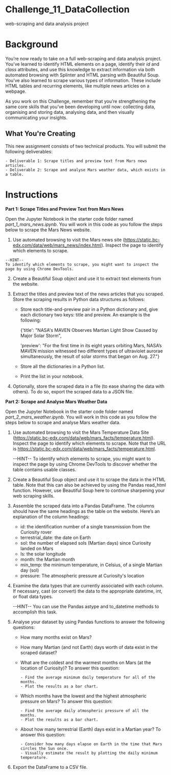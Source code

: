 # Challenge_11_DataCollection
web-scraping and data analysis project 

# Background

You’re now ready to take on a full web-scraping and data analysis project. You’ve learned to identify HTML elements on a page, identify their *id* and *class* attributes, and use this knowledge to extract information via both automated browsing with Splinter and HTML parsing with Beautiful Soup. You’ve also learned to scrape various types of information. These include HTML tables and recurring elements, like multiple news articles on a webpage.

As you work on this Challenge, remember that you’re strengthening the same core skills that you’ve been developing until now: collecting data, organising and storing data, analysing data, and then visually communicating your insights.

**What You're Creating**
--------------------------
This new assignment consists of two technical products. You will submit the following deliverables:

    - Deliverable 1: Scrape titles and preview text from Mars news articles.
    - Deliverable 2: Scrape and analyse Mars weather data, which exists in a table.


# Instructions

**Part 1: Scrape Titles and Preview Text from Mars News**

Open the Jupyter Notebook in the starter code folder named *part_1_mars_news.ipynb*. You will work in this code as you follow the steps below to scrape the Mars News website.

  1. Use automated browsing to visit the Mars news site (https://static.bc-edx.com/data/web/mars_news/index.html). Inspect the page to identify which elements to scrape.

    --HINT--
    To identify which elements to scrape, you might want to inspect the page by using Chrome DevTools.

  2. Create a Beautiful Soup object and use it to extract text elements from the website.
  3. Extract the titles and preview text of the news articles that you scraped. Store the scraping results in Python data structures as follows:
       - Store each title-and-preview pair in a Python dictionary and, give each dictionary two keys: title and preview. An example is the following:

           {'title': "NASA's MAVEN Observes Martian Light Show Caused by Major Solar Storm",
         
           'preview': "For the first time in its eight years orbiting Mars, NASA’s MAVEN mission witnessed two different types of ultraviolet aurorae simultaneously, the result of solar storms that began on Aug. 27."}

        - Store all the dictionaries in a Python list.
        - Print the list in your notebook.

  4. Optionally, store the scraped data in a file (to ease sharing the data with others). To do so, export the scraped data to a JSON file.

**Part 2: Scrape and Analyse Mars Weather Data**

Open the Jupyter Notebook in the starter code folder named *part_2_mars_weather.ipynb*. You will work in this code as you follow the steps below to scrape and analyse Mars weather data.

  1. Use automated browsing to visit the Mars Temperature Data Site (https://static.bc-edx.com/data/web/mars_facts/temperature.html). Inspect the page to identify which elements to scrape. Note that the URL is https://static.bc-edx.com/data/web/mars_facts/temperature.html.

      --HINT--
      To identify which elements to scrape, you might want to inspect the page by using Chrome DevTools to discover whether the table contains usable classes.

  2. Create a Beautiful Soup object and use it to scrape the data in the HTML table. Note that this can also be achieved by using the Pandas read_html function. However, use Beautiful Soup here to continue sharpening your web scraping skills.

  3. Assemble the scraped data into a Pandas DataFrame. The columns should have the same headings as the table on the website. Here’s an explanation of the column headings:

      - id: the identification number of a single transmission from the Curiosity rover
      - terrestrial_date: the date on Earth
      - sol: the number of elapsed sols (Martian days) since Curiosity landed on Mars
      - ls: the solar longitude
      - month: the Martian month
      - min_temp: the minimum temperature, in Celsius, of a single Martian day (sol)
      - pressure: The atmospheric pressure at Curiosity's location

  4. Examine the data types that are currently associated with each column. If necessary, cast (or convert) the data to the appropriate datetime, int, or float data types.

      --HINT--
      You can use the Pandas astype and to_datetime methods to accomplish this task.

  4. Analyse your dataset by using Pandas functions to answer the following questions:

      - How many months exist on Mars?
      - How many Martian (and not Earth) days worth of data exist in the scraped dataset?
      - What are the coldest and the warmest months on Mars (at the location of Curiosity)? To answer this question:

            - Find the average minimum daily temperature for all of the months.
            - Plot the results as a bar chart.
      - Which months have the lowest and the highest atmospheric pressure on Mars? To answer this question:

            - Find the average daily atmospheric pressure of all the months.
            - Plot the results as a bar chart.
      - About how many terrestrial (Earth) days exist in a Martian year? To answer this question:

            - Consider how many days elapse on Earth in the time that Mars circles the Sun once.
            - Visually estimate the result by plotting the daily minimum temperature.
  6. Export the DataFrame to a CSV file.



